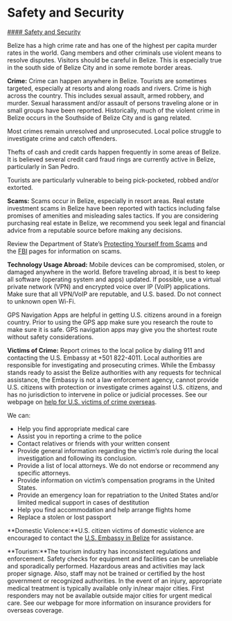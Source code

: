 # Safety and Security

[#### Safety and Security](javascript:void(0); "Safety and Security")

Belize has a high crime rate and has one of the highest per capita murder rates in the world. Gang members and other criminals use violent means to resolve disputes. Visitors should be careful in Belize. This is especially true in the south side of Belize City and in some remote border areas.

**Crime:** Crime can happen anywhere in Belize. Tourists are sometimes targeted, especially at resorts and along roads and rivers. Crime is high across the country. This includes sexual assault, armed robbery, and murder. Sexual harassment and/or assault of persons traveling alone or in small groups have been reported. Historically, much of the violent crime in Belize occurs in the Southside of Belize City and is gang related.

Most crimes remain unresolved and unprosecuted. Local police struggle to investigate crime and catch offenders.

Thefts of cash and credit cards happen frequently in some areas of Belize. It is believed several credit card fraud rings are currently active in Belize, particularly in San Pedro.

Tourists are particularly vulnerable to being pick-pocketed, robbed and/or extorted.

**Scams:** Scams occur in Belize, especially in resort areas. Real estate investment scams in Belize have been reported with tactics including false promises of amenities and misleading sales tactics. If you are considering purchasing real estate in Belize, we recommend you seek legal and financial advice from a reputable source before making any decisions.

Review the Department of State’s [Protecting Yourself from Scams](https://travel.state.gov/content/travel/en/international-travel/emergencies/international-financial-scams.html) and the [FBI](https://www.fbi.gov/scams-and-safety/) pages for information on scams.

**Technology Usage Abroad:** Mobile devices can be compromised, stolen, or damaged anywhere in the world. Before traveling abroad, it is best to keep all software (operating system and apps) updated. If possible, use a virtual private network (VPN) and encrypted voice over IP (VoIP) applications. Make sure that all VPN/VoIP are reputable, and U.S. based. Do not connect to unknown open Wi-Fi.

GPS Navigation Apps are helpful in getting U.S. citizens around in a foreign country. Prior to using the GPS app make sure you research the route to make sure it is safe. GPS navigation apps may give you the shortest route without safety considerations.

**Victims of Crime:** Report crimes to the local police by dialing 911 and contacting the U.S. Embassy at +501 822-4011. Local authorities are responsible for investigating and prosecuting crimes. While the Embassy stands ready to assist the Belize authorities with any requests for technical assistance, the Embassy is not a law enforcement agency, cannot provide U.S. citizens with protection or investigate crimes against U.S. citizens, and has no jurisdiction to intervene in police or judicial processes. See our webpage on [help for U.S. victims of crime overseas](http://travel.state.gov/content/passports/en/emergencies/victims.html).  
  
We can:

* Help you find appropriate medical care
* Assist you in reporting a crime to the police
* Contact relatives or friends with your written consent
* Provide general information regarding the victim’s role during the local investigation and following its conclusion.
* Provide a list of local attorneys. We do not endorse or recommend any specific attorneys.
* Provide information on victim’s compensation programs in the United States.
* Provide an emergency loan for repatriation to the United States and/or limited medical support in cases of destitution
* Help you find accommodation and help arrange flights home
* Replace a stolen or lost passport

**Domestic Violence:**U.S. citizen victims of domestic violence are encouraged to contact the [U.S. Embassy in Belize](https://bz.usembassy.gov/) for assistance.

**Tourism:**The tourism industry has inconsistent regulations and enforcement. Safety checks for equipment and facilities can be unreliable and sporadically performed. Hazardous areas and activities may lack proper signage. Also, staff may not be trained or certified by the host government or recognized authorities. In the event of an injury, appropriate medical treatment is typically available only in/near major cities. First responders may not be available outside major cities for urgent medical care. See our webpage for more information on insurance providers for overseas coverage.